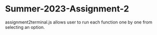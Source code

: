 # Summer-2023-Assignment-2

assignment2terminal.js allows user to run each function one by one from selecting an option.
